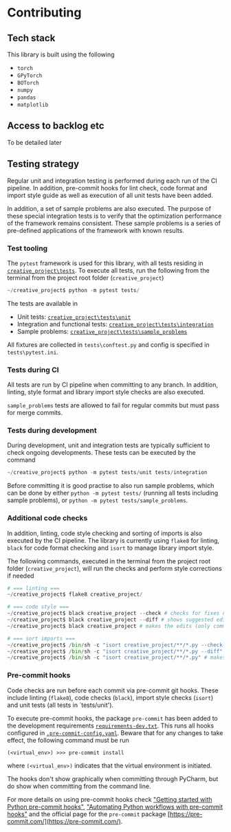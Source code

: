 # Contributing

## Tech stack

This library is built using the following
* `torch`
* `GPyTorch`
* `BOTorch`
* `numpy`
* `pandas`
* `matplotlib`

## Access to backlog etc

To be detailed later

## Testing strategy

Regular unit and integration testing is performed during each run of the CI pipeline. In addition, pre-commit hooks
for lint check, code format and import style guide as well as execution of all unit tests have been added.

In addition, a set of sample problems are also executed. The purpose of these special integration tests is to verify
that the optimization performance of the framework remains consistent. These sample problems is a series of pre-defined
applications of the framework with known results.

### Test tooling

The `pytest` framework is used for this library, with all tests residing in 
[`creative_project\tests`](tests). To execute all tests, run the following from the terminal from the 
project root folder (`creative_project`)
```python
~/creative_project$ python -m pytest tests/
```

The tests are available in 
* Unit tests: [`creative_project\tests\unit`](tests/unit)
* Integration and functional tests: [`creative_project\tests\integration`](tests/integration)
* Sample problems: [`creative_project\tests\sample_problems`](tests/sample_problems)

All fixtures are collected in `tests\conftest.py` and config is specified in `tests\pytest.ini`.

### Tests during CI
All tests are run by CI pipeline when committing to any branch. In addition, linting, style format and library import
style checks are also executed.

`sample_problems` tests are allowed to fail for regular commits but must pass for merge commits.

### Tests during development
During development, unit and integration tests are typically sufficient to check ongoing developments. These tests can
be executed by the command
```python
~/creative_project$ python -m pytest tests/unit tests/integration
```
Before committing it is good practise to also run sample problems, which can be done by either `python -m pytest tests/`
(running all tests including sample problems), or `python -m pytest tests/sample_problems`.

### Additional code checks 
In addition, linting, code style checking and sorting of imports is also executed by the CI pipeline. The library is
currently using `flake8` for linting, `black` for code format checking and `isort` to manage library import style.

The following commands, executed in the terminal from the project root folder (`creative_project`), will run the checks 
and perform style corrections if needed
```python
# === linting ===
~/creative_project$ flake8 creative_project/

# === code style ===
~/creative_project$ black creative_project --check # checks for fixes needed
~/creative_project$ black creative_project --diff # shows suggested edits
~/creative_project$ black creative_project # makes the edits (only command needed to update the code)

# === sort imports ===
~/creative_project$ /bin/sh -c "isort creative_project/**/*.py --check-only" # checks for sorting opportunities
~/creative_project$ /bin/sh -c "isort creative_project/**/*.py --diff" # shows changes that could be done
~/creative_project$ /bin/sh -c "isort creative_project/**/*.py" # makes the changes (only command needed to update the code)
```

### Pre-commit hooks
Code checks are run before each commit via pre-commit git hooks. These include linting (`flake8`), code checks 
(`black`), import style checks (`isort`) and unit tests (all tests in `tests/unit').

To execute pre-commit hooks, the package `pre-commit` has been added to the development requirements [`requirements-dev.txt`](requirements-dev.txt).
This runs all hooks configured in [`.pre-commit-config.yaml`](.pre-commit-config.yaml). Beware that for any changes to 
take effect, the following command must be run
```commandline
(<virtual_env>) >>> pre-commit install
```
where `(<virtual_env>)` indicates that the virtual environment is initiated.

The hooks don't show graphically when committing through PyCharm, but do show when committing from the command line.

For more details on using pre-commit hooks check ["Getting started with Python pre-commit hooks"](https://towardsdatascience.com/getting-started-with-python-pre-commit-hooks-28be2b2d09d5), 
["Automating Python workflows with pre-commit hooks"](https://towardsdatascience.com/automating-python-workflows-with-pre-commit-hooks-e5ef8e8d50bb) 
and the official page for the `pre-commit` package [https://pre-commit.com/](https://pre-commit.com/).